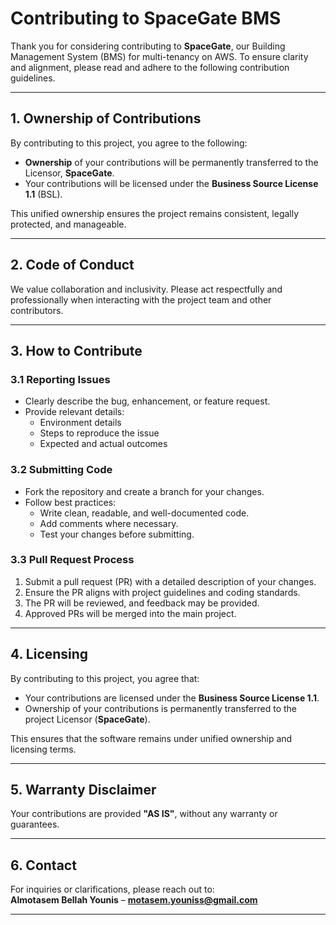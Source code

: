 # **Contributing to SpaceGate BMS**

Thank you for considering contributing to **SpaceGate**, our Building Management System (BMS) for multi-tenancy on AWS. To ensure clarity and alignment, please read and adhere to the following contribution guidelines.

---

## **1. Ownership of Contributions**  
By contributing to this project, you agree to the following:  
- **Ownership** of your contributions will be permanently transferred to the Licensor, **SpaceGate**.  
- Your contributions will be licensed under the **Business Source License 1.1** (BSL).  

This unified ownership ensures the project remains consistent, legally protected, and manageable.

---

## **2. Code of Conduct**  
We value collaboration and inclusivity. Please act respectfully and professionally when interacting with the project team and other contributors.

---

## **3. How to Contribute**  

### **3.1 Reporting Issues**  
- Clearly describe the bug, enhancement, or feature request.  
- Provide relevant details:  
   - Environment details  
   - Steps to reproduce the issue  
   - Expected and actual outcomes  

### **3.2 Submitting Code**  
- Fork the repository and create a branch for your changes.  
- Follow best practices:  
   - Write clean, readable, and well-documented code.  
   - Add comments where necessary.  
   - Test your changes before submitting.  

### **3.3 Pull Request Process**  
1. Submit a pull request (PR) with a detailed description of your changes.  
2. Ensure the PR aligns with project guidelines and coding standards.  
3. The PR will be reviewed, and feedback may be provided.  
4. Approved PRs will be merged into the main project.  

---

## **4. Licensing**  
By contributing to this project, you agree that:  
- Your contributions are licensed under the **Business Source License 1.1**.  
- Ownership of your contributions is permanently transferred to the project Licensor (**SpaceGate**).  

This ensures that the software remains under unified ownership and licensing terms.

---

## **5. Warranty Disclaimer**  
Your contributions are provided **"AS IS"**, without any warranty or guarantees.  

---

## **6. Contact**  
For inquiries or clarifications, please reach out to:  
**Almotasem Bellah Younis** – **motasem.youniss@gmail.com**

---
